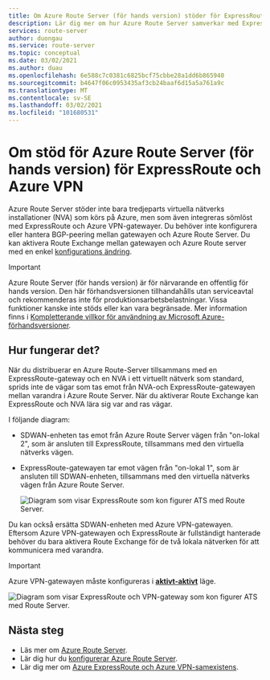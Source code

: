 ```yaml
---
title: Om Azure Route Server (för hands version) stöder för ExpressRoute och Azure VPN
description: Lär dig mer om hur Azure Route Server samverkar med ExpressRoute och Azure VPN-gatewayer.
services: route-server
author: duongau
ms.service: route-server
ms.topic: conceptual
ms.date: 03/02/2021
ms.author: duau
ms.openlocfilehash: 6e588c7c0381c6825bcf75cbbe28a1dd6b865940
ms.sourcegitcommit: b4647f06c0953435af3cb24baaf6d15a5a761a9c
ms.translationtype: MT
ms.contentlocale: sv-SE
ms.lasthandoff: 03/02/2021
ms.locfileid: "101680531"
---
```

# <a name="about-azure-route-server-preview-support-for-expressroute-and-azure-vpn"></a>Om stöd för Azure Route Server (för hands version) för ExpressRoute och Azure VPN

Azure Route Server stöder inte bara tredjeparts virtuella nätverks installationer (NVA) som körs på Azure, men som även integreras sömlöst med ExpressRoute och Azure VPN-gatewayer. Du behöver inte konfigurera eller hantera BGP-peering mellan gatewayen och Azure Route Server. Du kan aktivera Route Exchange mellan gatewayen och Azure Route server med en enkel [konfigurations ändring](quickstart-configure-route-server-powershell.md#route-exchange).

> [!IMPORTANT]
> Azure Route Server (för hands version) är för närvarande en offentlig för hands version.
> Den här förhandsversionen tillhandahålls utan serviceavtal och rekommenderas inte för produktionsarbetsbelastningar. Vissa funktioner kanske inte stöds eller kan vara begränsade.
> Mer information finns i [Kompletterande villkor för användning av Microsoft Azure-förhandsversioner](https://azure.microsoft.com/support/legal/preview-supplemental-terms/).

## <a name="how-does-it-work"></a>Hur fungerar det?

När du distribuerar en Azure Route-Server tillsammans med en ExpressRoute-gateway och en NVA i ett virtuellt nätverk som standard, sprids inte de vägar som tas emot från NVA-och ExpressRoute-gatewayen mellan varandra i Azure Route Server. När du aktiverar Route Exchange kan ExpressRoute och NVA lära sig var and ras vägar.

I följande diagram:

* SDWAN-enheten tas emot från Azure Route Server vägen från "on-lokal 2", som är ansluten till ExpressRoute, tillsammans med den virtuella nätverks vägen.

* ExpressRoute-gatewayen tar emot vägen från "on-lokal 1", som är ansluten till SDWAN-enheten, tillsammans med den virtuella nätverks vägen från Azure Route Server.

    ![Diagram som visar ExpressRoute som kon figurer ATS med Route Server.](./media/expressroute-vpn-support/expressroute-with-route-server.png)

Du kan också ersätta SDWAN-enheten med Azure VPN-gatewayen. Eftersom Azure VPN-gatewayen och ExpressRoute är fullständigt hanterade behöver du bara aktivera Route Exchange för de två lokala nätverken för att kommunicera med varandra.

> [!IMPORTANT] 
> Azure VPN-gatewayen måste konfigureras i [**aktivt-aktivt**](../vpn-gateway/vpn-gateway-activeactive-rm-powershell.md) läge.
>

![Diagram som visar ExpressRoute och VPN-gateway som kon figurer ATS med Route Server.](./media/expressroute-vpn-support/expressroute-and-vpn-with-route-server.png)

## <a name="next-steps"></a>Nästa steg

- Läs mer om [Azure Route Server](route-server-faq.md).
- Lär dig hur du [konfigurerar Azure Route Server](quickstart-configure-route-server-powershell.md).
- Lär dig mer om [Azure ExpressRoute och Azure VPN-samexistens](../expressroute/expressroute-howto-coexist-resource-manager.md).
